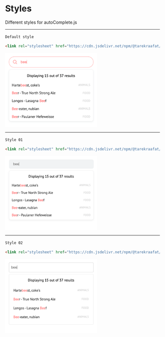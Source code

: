 # Styles <!-- {docsify-ignore} -->

Different styles for autoComplete.js

***

<!-- panels:start -->
<!-- div:left-panel -->
`Default style`

```html
<link rel="stylesheet" href="https://cdn.jsdelivr.net/npm/@tarekraafat/autocomplete.js@{{version}}/dist/css/autoComplete.min.css">
```
<!-- div:right-panel -->
<img src="./img/styles/Style.00.png" style="width:300px;">
<!-- panels:end -->

***

<!-- panels:start -->
<!-- div:left-panel -->
`Style 01`

```html
<link rel="stylesheet" href="https://cdn.jsdelivr.net/npm/@tarekraafat/autocomplete.js@{{version}}/dist/css/autoComplete.01.min.css">
```
<!-- div:right-panel -->
<img src="./img/styles/Style.01.png" style="width:300px;">
<!-- panels:end -->

***

<!-- panels:start -->
<!-- div:left-panel -->
`Style 02`

```html
<link rel="stylesheet" href="https://cdn.jsdelivr.net/npm/@tarekraafat/autocomplete.js@{{version}}/dist/css/autoComplete.02.min.css">
```
<!-- div:right-panel -->
<img src="./img/styles/Style.02.png" style="width:300px;">
<!-- panels:end -->
